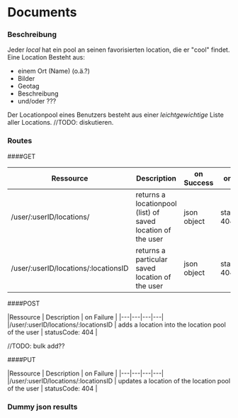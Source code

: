 # Documents

### Beschreibung
Jeder _local_ hat ein pool an seinen favorisierten location, die er "cool" findet. Eine Location Besteht aus:
 - einem Ort (Name) (o.ä.?)
 - Bilder 
 - Geotag
 - Beschreibung 
 - und/oder ???

Der Locationpool eines Benutzers besteht aus einer _leichtgewichtige_ Liste aller Locations. //TODO: diskutieren.


### Routes
####GET

|Ressource   | Description  |  on Success | on Failure |
|---|---|---|---|
|/user/:userID/locations/  | returns a locationpool (list) of saved location of the user   | json object | statusCode: 404 |
|/user/:userID/locations/:locationsID  | returns a particular saved location of the user | json object | statusCode: 404 |

####POST

|Ressource   | Description  | on Failure |
|---|---|---|---|
|/user/:userID/locations/:locationsID  | adds a location into the location pool of the user   |  statusCode: 404 |

//TODO: bulk add??

####PUT


|Ressource   | Description  | on Failure |
|---|---|---|---|
|/user/:userID/locations/:locationsID  | updates a location of the location pool of the user   |  statusCode: 404 |



### Dummy json results

```

```
